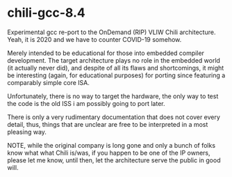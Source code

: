 # chili-gcc-8.4

Experimental gcc re-port to the OnDemand (RIP) VLIW Chili architecture. Yeah, it
is 2020 and we have to counter COVID-19 somehow.

Merely intended to be educational for those into embedded compiler development.
The target architecture plays no role in the embedded world (it actually never
did), and despite of all its flaws and shortcomings, it might be interesting
(again, for educational purposes) for porting since featuring a comparably
simple core ISA.

Unfortunately, there is no way to target the hardware, the only way to test the
code is the old ISS i am possibly going to port later.

There is only a very rudimentary documentation that does not cover every detail,
thus, things that are unclear are free to be interpreted in a most pleasing way.

NOTE, while the original company is long gone and only a bunch of folks know what
what Chili is/was, if you happen to be one of the IP owners, please let me know,
until then, let the architecture serve the public in good will.
